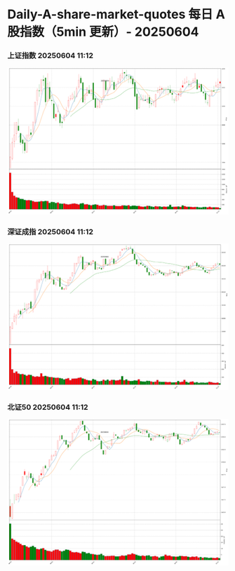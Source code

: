 
# Daily-A-share-market-quotes 每日 A 股指数（5min 更新）- 20250604

### 上证指数 20250604 11:12
![](./fig/2025/6/20250604-sh000001.png)

### 深证成指 20250604 11:12
![](./fig/2025/6/20250604-sz399001.png)

### 北证50 20250604 11:12
![](./fig/2025/6/20250604-bj899050.png)
